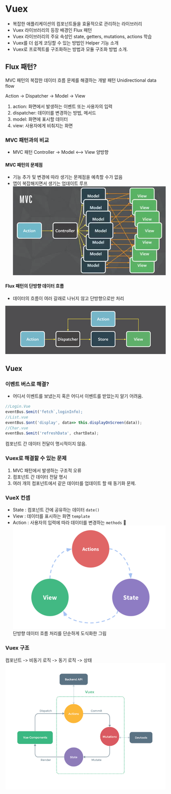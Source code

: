 # Vuex

* 복잡한 애플리케이션의 컴포넌트들을 효율적으로 관리하는 라이브러리  
* Vuex 라이브러리의 등장 배경인 Flux 패턴 
* Vuex 라이브러리의 주요 속성인 state, getters, mutations, actions 학습 
* Vuex를 더 쉽게 코딩할 수 있는 방법인 Helper 기능 소개 
* Vuex로 프로젝트를 구조화하는 방법과 모듈 구조화 방법 소개.

## Flux 패턴? 
MVC 패턴의 복잡한 데이터 흐름 문제를 해결하는 개발 패턴    Unidirectional data flow  

Action -> Dispatcher -> Model -> View 

1. action: 화면에서 발생하는 이벤트 또는 사용자의 입력
2. dispatcher: 데이터를 변경하는 방법, 메서드
3. model: 화면에 표시할 데이터
4. view: 사용자에게 비춰지는 화면

### MVC 패턴과의 비교  
* MVC 패턴 
Controller -> Model  <--> View 양방향 

#### MVC 패턴의 문제점  
* 기능 추가 및 변경에 따라 생기는 문제점을 예측할 수가 없음 
* 앱이 복잡해지면서 생기는 업데이트 루프 
![MVC 문제점](../img/MVC.png)

#### Flux 패턴의 단방향 데이터 흐름 
* 데이터의 흐름이 여러 갈래로 나뉘지 않고 단방향으로만 처리  

![flux](../img/Flux.png)

## Vuex
### 이벤트 버스로 해결?

* 어디서 이벤트를 보냈는지 혹은 어디서 이벤트를 받았는지 알기 어려움.

```javascript
//Login.Vue
eventBus.$emit('fetch`,loginInfo);
//List.vue
eventBus.$ont('display', data=> this.displayOnScreen(data));
//Char.vue
eventBus.$emit('refreshData', chartData);
```
컴포넌트 간 데이터 전달이 명시적이지 않음. 

### Vuex로 해결할 수 있는 문제 
1. MVC 패턴에서 발생하는 구조적 오류 
2. 컴포넌트 간 데이터 전달 명시  
3. 여러 개의 컴포넌트에서 같은 데이터를 업데이트 할 때 동기화 문제. 

### VueX 컨셉 
* State : 컴포넌트 간에 공유하는 데이터 `date()`
* View : 데이터를 표시하는 화면 `template`
* Action : 사용자의 입력에 따라 데이터를 변경하는 `methods`
![vuex 컨셉](../img/concept.png)
단방향 데이터 흐름 처리를 단순하게 도식화한 그림

### Vuex 구조 
컴포넌트 -> 비동기 로직 -> 동기 로직 -> 상태  
![structure](../img/structure.png)

